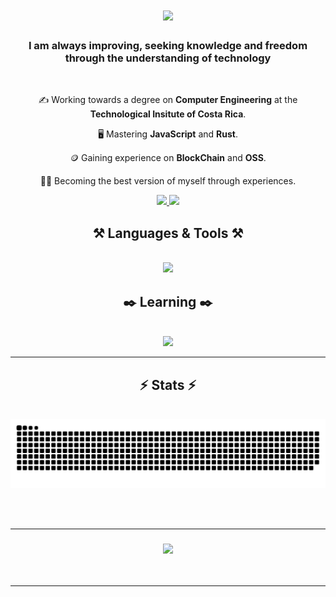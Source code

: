 
<h1 align="center">
    <img src="https://readme-typing-svg.herokuapp.com/?font=Quicksand&color=D5CEC1&size=35&center=true&vCenter=true&width=500&height=70&duration=3500&lines=Hey+There!+👋;+I'm+Matthew!;Enjoy+my+GitHub!;" />
</h1>

<h3 align="center">I am always improving, seeking knowledge and freedom through the understanding of technology</h3>

<br/>

<div align="center">
    
✍️ Working towards a degree on **Computer Engineering** at the **Technological Insitute of Costa Rica**.
    
🖥️ Mastering **JavaScript** and **Rust**.
    
🪙 Gaining experience on **BlockChain** and **OSS**.
    
🏋️‍♂️ Becoming the best version of myself through experiences.

</div>
<div align="center"> 
  <a href="mailto:masa=nroje06@gmail.com">
    <img src="https://img.shields.io/badge/Gmail-333333?style=for-the-badge&logo=gmail&logoColor=red" />
  </a>
    <a href="https://x.com/MattCS06" target="_blank">
    <img src="https://img.shields.io/twitter/url?url=https%3A%2F%2Fx.com%2FMattCS06&style=for-the-badge&logo=X&labelColor=blue&color=blue" target="_blank" />
  </a>

  <h2 align="center">⚒️ Languages & Tools ⚒️</h2>
<br/>
<div align="center">
    <img src="https://skillicons.dev/icons?i=html,vscode,github,python,css" />

  <h2 align="center">✒️ Learning ✒️</h2>
<br/>
<div align="center">
    <img src="https://skillicons.dev/icons?i=javascript,rust,java,cpp" />

<br/>
<hr/>

<h2 align="center">⚡ Stats ⚡</h2>
<br>
<div align="center">
<img  src="https://raw.githubusercontent.com/MattCS2006/MattCS2006/output/github-contribution-grid-snake.svg" alt="contribution graph" />
</div>

<br/><br/>
<hr/>


<h3 align="center">
    <img src="https://readme-typing-svg.herokuapp.com/?font=Quicksand&color=D5CEC1&size=35&center=true&vCenter=true&width=500&height=70&duration=3500&lines=Reach+me+out+on+X;'til+next+time!👋;" />
</h3>

<br/>
<hr/>
